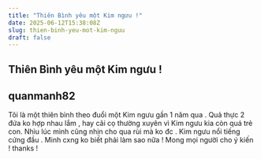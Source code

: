 ```yaml
---
title: "Thiên Bình yêu một Kim ngưu !"
date: 2025-06-12T15:38:08Z
slug: thien-binh-yeu-mot-kim-nguu
draft: false
---
```


## Thiên Bình yêu một Kim ngưu !

## quanmanh82

Tôi là một thiên bình theo đuổi một Kim ngưu gần 1 năm qua . Quả thực 2 đứa ko hợp nhau lắm , hay cãi cọ thường xuyên vì Kim ngưu kia còn quá trẻ con. Nhìu lúc mình cũng nhịn cho qua rùi mà ko đc . Kim ngưu nổi tiếng cứng đầu . Minh cxng ko biết phải làm sao nữa ! Mong mọi người cho ý  kiến ! thanks !